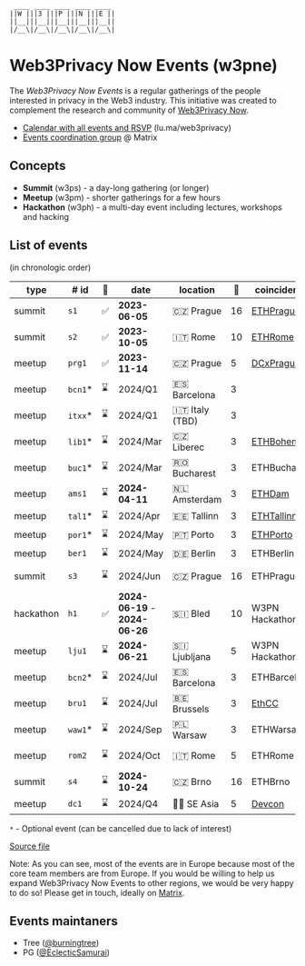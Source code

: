 <!--
!!!!!!!!!!!!!!!!!!!!!!!!!!!!!!!!!!!!!!!!!
DO NOT EDIT THIS FILE DIRECLY
EDIT "./README.tpl.eta" INSTEAD
!!!!!!!!!!!!!!!!!!!!!!!!!!!!!!!!!!!!!!!!!
-->

```
 ____ ____ ____ ____ ____ 
||W |||3 |||P |||N |||E ||
||__|||__|||__|||__|||__||
|/__\|/__\|/__\|/__\|/__\|
```

# Web3Privacy Now Events (w3pne)

The _Web3Privacy Now Events_ is a regular gatherings of the people interested in
privacy in the Web3 industry. This initiative was created to complement the
research and community of [Web3Privacy Now](https://web3privacy.info).

- [Calendar with all events and RSVP](https://lu.ma/web3privacy) (lu.ma/web3privacy)
- [Events coordination group](https://matrix.to/#/#w3p-events:gwei.cz) @ Matrix

## Concepts

- **Summit** (w3ps) - a day-long gathering (or longer)
- **Meetup** (w3pm) - shorter gatherings for a few hours
- **Hackathon** (w3ph) - a multi-day event including lectures, workshops and hacking

## List of events

(in chronologic order)

| type | # id | 🏁 | date | location | 🎰 | coincidence | dri | links |
| --- | --- | --- | --- | --- | --- | --- | --- | --- |
| summit | `s1` | ✅ | **2023-06-05** | 🇨🇿 Prague | 16 | [ETHPrague](https://ethprague.com/) | Tree | [web](https://prague.web3privacy.info/), [git](https://github.com/web3privacy/w3ps1) |
| summit | `s2` | ✅ | **2023-10-05** | 🇮🇹 Rome | 10 | [ETHRome](https://ethrome.org/) | PG | [web](https://lu.ma/web3privacynow_rome) |
| meetup | `prg1` | ✅ | **2023-11-14** | 🇨🇿 Prague | 5 | [DCxPrague](https://dcxprague.org/) | Tree | [web](https://lu.ma/w3pm-prg1) |
| meetup | `bcn1`* | ⌛ | 2024/Q1 | 🇪🇸 Barcelona | 3 |  | Tree (+1) |  |
| meetup | `itxx`* | ⌛ | 2024/Q1 | 🇮🇹 Italy (TBD) | 3 |  | PG |  |
| meetup | `lib1`* | ⌛ | 2024/Mar | 🇨🇿 Liberec | 3 | [ETHBohemia](https://ethbohemia.ethevents.club/) | Tree |  |
| meetup | `buc1`* | ⌛ | 2024/Mar | 🇷🇴 Bucharest | 3 | ETHBucharest | - (+1) |  |
| meetup | `ams1` | ⌛ | **2024-04-11** | 🇳🇱 Amsterdam | 3 | [ETHDam](https://www.ethdam.com/) | PG (+2) | [rsvp](https://lu.ma/w3pn-meetup-ams1) |
| meetup | `tal1`* | ⌛ | 2024/Apr | 🇪🇪 Tallinn | 3 | [ETHTallinn](https://www.ethtallinn.org/) | - |  |
| meetup | `por1`* | ⌛ | 2024/May | 🇵🇹 Porto | 3 | [ETHPorto](https://ethporto.org/) | - |  |
| meetup | `ber1` | ⌛ | 2024/May | 🇩🇪 Berlin | 3 | ETHBerlin | Tree |  |
| summit | `s3` | ⌛ | 2024/Jun | 🇨🇿 Prague | 16 | ETHPrague | Tree (+3) |  |
| hackathon | `h1` | ✅ | **2024-06-19** -<br/>**2024-06-26** | 🇸🇮 Bled | 10 | W3PN Hackathon | Tree (+3) | [rsvp](https://lu.ma/w3pn-bled-hackathon1) |
| meetup | `lju1` | ⌛ | **2024-06-21** | 🇸🇮 Ljubljana | 5 | W3PN Hackathon | Tree (+3) | [rsvp](https://lu.ma/w3pn-meetup-ljubljana1) |
| meetup | `bcn2`* | ⌛ | 2024/Jul | 🇪🇸 Barcelona | 3 | ETHBarcelona | - |  |
| meetup | `bru1` | ⌛ | 2024/Jul | 🇧🇪 Brussels | 3 | [EthCC](https://www.ethcc.io/) | Mykola (+1) |  |
| meetup | `waw1`* | ⌛ | 2024/Sep | 🇵🇱 Warsaw | 3 | ETHWarsaw | Tree |  |
| meetup | `rom2` | ⌛ | 2024/Oct | 🇮🇹 Rome | 5 | ETHRome | PG (+1) |  |
| summit | `s4` | ⌛ | **2024-10-24** | 🇨🇿 Brno | 16 | ETHBrno | Tree (+3) | [rsvp](https://lu.ma/w3pn-summit-brno1) |
| meetup | `dc1` | ⌛ | 2024/Q4 | 🏴‍☠️ SE Asia | 5 | [Devcon](https://devcon.org/) | - |  |

`*` - Optional event (can be cancelled due to lack of interest)

[Source file](./events/events.yaml)

Note: As you can see, most of the events are in Europe because most of the core team members are from Europe. If you would be willing to help us expand Web3Privacy Now Events to other regions, we would be very happy to do so! Please get in touch, ideally on [Matrix](https://matrix.web3privacy.info/).

## Events maintaners

- Tree ([@burningtree](https://github.com/burningtree))
- PG ([@EclecticSamurai](https://github.com/EclecticSamurai))
